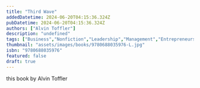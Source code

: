```yaml
---
title: "Third Wave"
addedDatetime: 2024-06-20T04:15:36.324Z
pubDatetime: 2024-06-20T04:15:36.324Z
authors: ["Alvin Toffler"]
description: "undefined"
tags: ["Business","Nonfiction","Leadership","Management","Entrepreneurship","Self Help"]
thumbnail: "assets/images/books/9780688035976-L.jpg"
isbn: "9780688035976"
featured: false
draft: true
---
```


this book by Alvin Toffler 
